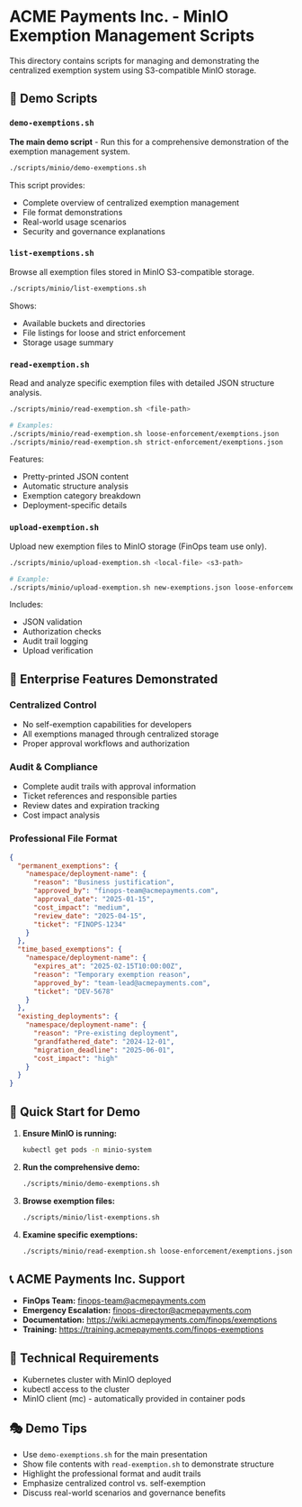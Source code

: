 # ACME Payments Inc. - MinIO Exemption Management Scripts

This directory contains scripts for managing and demonstrating the centralized exemption system using S3-compatible MinIO storage.

## 🎯 Demo Scripts

### `demo-exemptions.sh`
**The main demo script** - Run this for a comprehensive demonstration of the exemption management system.

```bash
./scripts/minio/demo-exemptions.sh
```

This script provides:
- Complete overview of centralized exemption management
- File format demonstrations
- Real-world usage scenarios
- Security and governance explanations

### `list-exemptions.sh`
Browse all exemption files stored in MinIO S3-compatible storage.

```bash
./scripts/minio/list-exemptions.sh
```

Shows:
- Available buckets and directories
- File listings for loose and strict enforcement
- Storage usage summary

### `read-exemption.sh`
Read and analyze specific exemption files with detailed JSON structure analysis.

```bash
./scripts/minio/read-exemption.sh <file-path>

# Examples:
./scripts/minio/read-exemption.sh loose-enforcement/exemptions.json
./scripts/minio/read-exemption.sh strict-enforcement/exemptions.json
```

Features:
- Pretty-printed JSON content
- Automatic structure analysis
- Exemption category breakdown
- Deployment-specific details

### `upload-exemption.sh`
Upload new exemption files to MinIO storage (FinOps team use only).

```bash
./scripts/minio/upload-exemption.sh <local-file> <s3-path>

# Example:
./scripts/minio/upload-exemption.sh new-exemptions.json loose-enforcement/exemptions.json
```

Includes:
- JSON validation
- Authorization checks
- Audit trail logging
- Upload verification

## 🏦 Enterprise Features Demonstrated

### Centralized Control
- No self-exemption capabilities for developers
- All exemptions managed through centralized storage
- Proper approval workflows and authorization

### Audit & Compliance
- Complete audit trails with approval information
- Ticket references and responsible parties
- Review dates and expiration tracking
- Cost impact analysis

### Professional File Format
```json
{
  "permanent_exemptions": {
    "namespace/deployment-name": {
      "reason": "Business justification",
      "approved_by": "finops-team@acmepayments.com",
      "approval_date": "2025-01-15",
      "cost_impact": "medium",
      "review_date": "2025-04-15",
      "ticket": "FINOPS-1234"
    }
  },
  "time_based_exemptions": {
    "namespace/deployment-name": {
      "expires_at": "2025-02-15T10:00:00Z",
      "reason": "Temporary exemption reason",
      "approved_by": "team-lead@acmepayments.com",
      "ticket": "DEV-5678"
    }
  },
  "existing_deployments": {
    "namespace/deployment-name": {
      "reason": "Pre-existing deployment",
      "grandfathered_date": "2024-12-01",
      "migration_deadline": "2025-06-01",
      "cost_impact": "high"
    }
  }
}
```

## 🚀 Quick Start for Demo

1. **Ensure MinIO is running:**
   ```bash
   kubectl get pods -n minio-system
   ```

2. **Run the comprehensive demo:**
   ```bash
   ./scripts/minio/demo-exemptions.sh
   ```

3. **Browse exemption files:**
   ```bash
   ./scripts/minio/list-exemptions.sh
   ```

4. **Examine specific exemptions:**
   ```bash
   ./scripts/minio/read-exemption.sh loose-enforcement/exemptions.json
   ```

## 📞 ACME Payments Inc. Support

- **FinOps Team:** finops-team@acmepayments.com
- **Emergency Escalation:** finops-director@acmepayments.com
- **Documentation:** https://wiki.acmepayments.com/finops/exemptions
- **Training:** https://training.acmepayments.com/finops-exemptions

## 🔧 Technical Requirements

- Kubernetes cluster with MinIO deployed
- kubectl access to the cluster
- MinIO client (mc) - automatically provided in container pods

## 🎭 Demo Tips

- Use `demo-exemptions.sh` for the main presentation
- Show file contents with `read-exemption.sh` to demonstrate structure
- Highlight the professional format and audit trails
- Emphasize centralized control vs. self-exemption
- Discuss real-world scenarios and governance benefits
